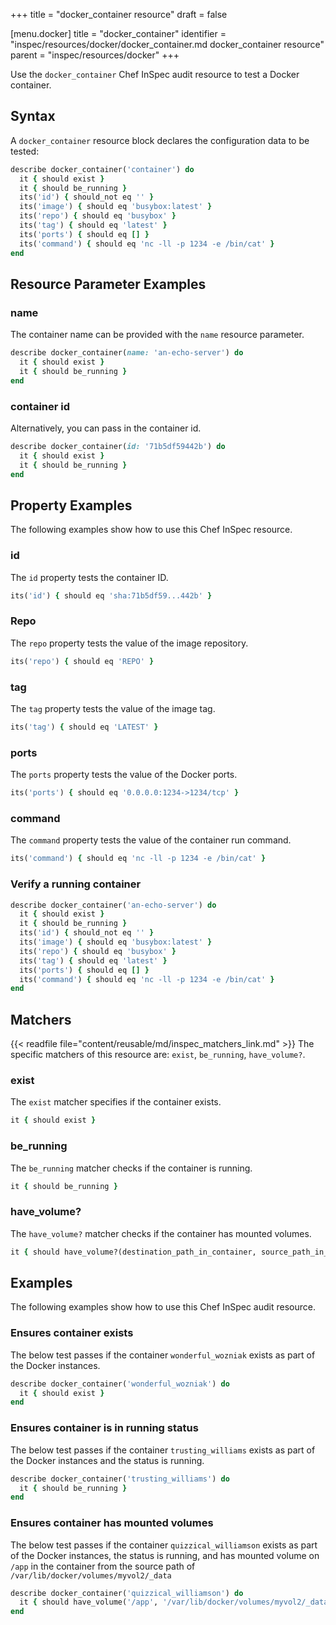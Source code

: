 +++
title = "docker_container resource"
draft = false


[menu.docker]
    title = "docker_container"
    identifier = "inspec/resources/docker/docker_container.md docker_container resource"
    parent = "inspec/resources/docker"
+++

Use the `docker_container` Chef InSpec audit resource to test a Docker container.

## Syntax

A `docker_container` resource block declares the configuration data to be tested:

```ruby
describe docker_container('container') do
  it { should exist }
  it { should be_running }
  its('id') { should_not eq '' }
  its('image') { should eq 'busybox:latest' }
  its('repo') { should eq 'busybox' }
  its('tag') { should eq 'latest' }
  its('ports') { should eq [] }
  its('command') { should eq 'nc -ll -p 1234 -e /bin/cat' }
end
```

## Resource Parameter Examples

### name

The container name can be provided with the `name` resource parameter.

```ruby
describe docker_container(name: 'an-echo-server') do
  it { should exist }
  it { should be_running }
end
```

### container id

Alternatively, you can pass in the container id.

```ruby
describe docker_container(id: '71b5df59442b') do
  it { should exist }
  it { should be_running }
end
```

## Property Examples

The following examples show how to use this Chef InSpec resource.

### id

The `id` property tests the container ID.

```ruby
its('id') { should eq 'sha:71b5df59...442b' }
```

### Repo

The `repo` property tests the value of the image repository.

```ruby
its('repo') { should eq 'REPO' }
```

### tag

The `tag` property tests the value of the image tag.

```ruby
its('tag') { should eq 'LATEST' }
```

### ports

The `ports` property tests the value of the Docker ports.

```ruby
its('ports') { should eq '0.0.0.0:1234->1234/tcp' }
```

### command

The `command` property tests the value of the container run command.

```ruby
its('command') { should eq 'nc -ll -p 1234 -e /bin/cat' }
```

### Verify a running container

```ruby
describe docker_container('an-echo-server') do
  it { should exist }
  it { should be_running }
  its('id') { should_not eq '' }
  its('image') { should eq 'busybox:latest' }
  its('repo') { should eq 'busybox' }
  its('tag') { should eq 'latest' }
  its('ports') { should eq [] }
  its('command') { should eq 'nc -ll -p 1234 -e /bin/cat' }
end
```

## Matchers

{{< readfile file="content/reusable/md/inspec_matchers_link.md" >}}
 The specific matchers of this resource are: `exist`, `be_running`, `have_volume?`.

### exist

The `exist` matcher specifies if the container exists.

```ruby
it { should exist }
```

### be_running

The `be_running` matcher checks if the container is running.

```ruby
it { should be_running }
```

### have_volume?

The `have_volume?` matcher checks if the container has mounted volumes.

```ruby
it { should have_volume?(destination_path_in_container, source_path_in_source) }
```

## Examples

The following examples show how to use this Chef InSpec audit resource.

### Ensures container exists

The below test passes if the container `wonderful_wozniak` exists as part of the Docker instances.

```ruby
describe docker_container('wonderful_wozniak') do
  it { should exist }
end
```

### Ensures container is in running status

The below test passes if the container `trusting_williams` exists as part of the Docker instances and the status is running.

```ruby
describe docker_container('trusting_williams') do
  it { should be_running }
end
```

### Ensures container has mounted volumes

The below test passes if the container `quizzical_williamson` exists as part of the Docker instances, the status is running, and has mounted volume on `/app` in the container from the source path of `/var/lib/docker/volumes/myvol2/_data`

```ruby
describe docker_container('quizzical_williamson') do
  it { should have_volume('/app', '/var/lib/docker/volumes/myvol2/_data') }
end
```
